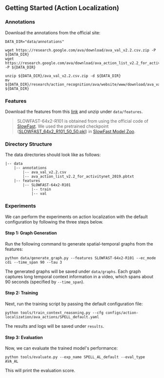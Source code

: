 ## Getting Started (Action Localization)
### Annotations
Download the annotations from the official site:
```
DATA_DIR="data/annotations"

wget https://research.google.com/ava/download/ava_val_v2.2.csv.zip -P ${DATA_DIR}
wget https://research.google.com/ava/download/ava_action_list_v2.2_for_activitynet_2019.pbtxt -P ${DATA_DIR}

unzip ${DATA_DIR}/ava_val_v2.2.csv.zip -d ${DATA_DIR}
mv ${DATA_DIR}/research/action_recognition/ava/website/www/download/ava_val_v2.2.csv ${DATA_DIR}
```

### Features
Download the features from this [link](https://drive.google.com/uc?export=download&id=1DT4skF4DMuU7Cl2urrYRwO79A9ZOnYLY) and unzip under `data/features`.
> SLOWFAST-64x2-R101 is obtained from using the official code of [SlowFast](https://github.com/facebookresearch/SlowFast). We used the pretrained checkpoint ([SLOWFAST_64x2_R101_50_50.pkl](https://dl.fbaipublicfiles.com/pyslowfast/model_zoo/ava/SLOWFAST_64x2_R101_50_50.pkl)) in [SlowFast Model Zoo](https://github.com/facebookresearch/SlowFast/blob/main/MODEL_ZOO.md).

### Directory Structure
The data directories should look like as follows:
```
|-- data
    |-- annotations
        |-- ava_val_v2.2.csv
        |-- ava_action_list_v2.2_for_activitynet_2019.pbtxt
    |-- features
        |-- SLOWFAST-64x2-R101
            |-- train
            |-- val
```

### Experiments
We can perform the experiments on action localization with the default configuration by following the three steps below.

#### Step 1: Graph Generation
Run the following command to generate spatial-temporal graphs from the features:
```
python data/generate_graph.py --features SLOWFAST-64x2-R101 --ec_mode cdi --time_span 90 --tau 3
```
The generated graphs will be saved under `data/graphs`. Each graph captures long temporal context information in a video, which spans about 90 seconds (specified by `--time_span`).

#### Step 2: Training
Next, run the training script by passing the default configuration file:
```
python tools/train_context_reasoning.py --cfg configs/action-localization/ava_actions/SPELL_default.yaml
```
The results and logs will be saved under `results`.

#### Step 3: Evaluation
Now, we can evaluate the trained model's performance:
```
python tools/evaluate.py --exp_name SPELL_AL_default --eval_type AVA_AL
```
This will print the evaluation score.
